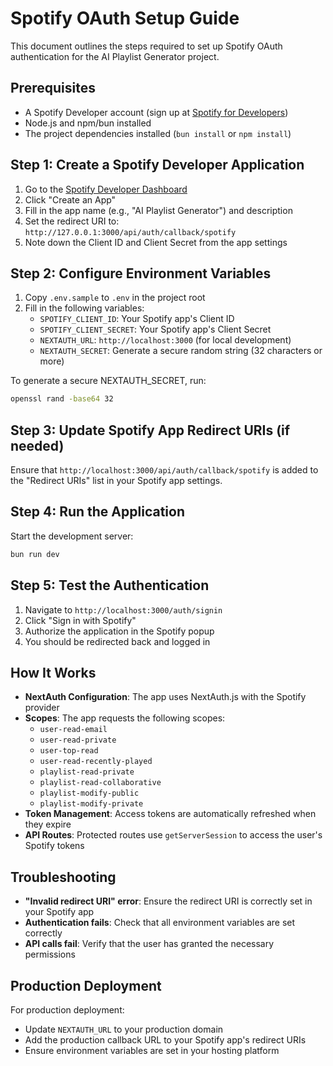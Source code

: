 # Spotify OAuth Setup Guide

This document outlines the steps required to set up Spotify OAuth authentication for the AI Playlist Generator project.

## Prerequisites

- A Spotify Developer account (sign up at [Spotify for Developers](https://developer.spotify.com/))
- Node.js and npm/bun installed
- The project dependencies installed (`bun install` or `npm install`)

## Step 1: Create a Spotify Developer Application

1. Go to the [Spotify Developer Dashboard](https://developer.spotify.com/dashboard)
2. Click "Create an App"
3. Fill in the app name (e.g., "AI Playlist Generator") and description
4. Set the redirect URI to: `http://127.0.0.1:3000/api/auth/callback/spotify`
5. Note down the Client ID and Client Secret from the app settings

## Step 2: Configure Environment Variables

1. Copy `.env.sample` to `.env` in the project root
2. Fill in the following variables:
   - `SPOTIFY_CLIENT_ID`: Your Spotify app's Client ID
   - `SPOTIFY_CLIENT_SECRET`: Your Spotify app's Client Secret
   - `NEXTAUTH_URL`: `http://localhost:3000` (for local development)
   - `NEXTAUTH_SECRET`: Generate a secure random string (32 characters or more)

To generate a secure NEXTAUTH_SECRET, run:

```bash
openssl rand -base64 32
```

## Step 3: Update Spotify App Redirect URIs (if needed)

Ensure that `http://localhost:3000/api/auth/callback/spotify` is added to the "Redirect URIs" list in your Spotify app settings.

## Step 4: Run the Application

Start the development server:

```bash
bun run dev
```

## Step 5: Test the Authentication

1. Navigate to `http://localhost:3000/auth/signin`
2. Click "Sign in with Spotify"
3. Authorize the application in the Spotify popup
4. You should be redirected back and logged in

## How It Works

- **NextAuth Configuration**: The app uses NextAuth.js with the Spotify provider
- **Scopes**: The app requests the following scopes:
  - `user-read-email`
  - `user-read-private`
  - `user-top-read`
  - `user-read-recently-played`
  - `playlist-read-private`
  - `playlist-read-collaborative`
  - `playlist-modify-public`
  - `playlist-modify-private`
- **Token Management**: Access tokens are automatically refreshed when they expire
- **API Routes**: Protected routes use `getServerSession` to access the user's Spotify tokens

## Troubleshooting

- **"Invalid redirect URI" error**: Ensure the redirect URI is correctly set in your Spotify app
- **Authentication fails**: Check that all environment variables are set correctly
- **API calls fail**: Verify that the user has granted the necessary permissions

## Production Deployment

For production deployment:

- Update `NEXTAUTH_URL` to your production domain
- Add the production callback URL to your Spotify app's redirect URIs
- Ensure environment variables are set in your hosting platform
